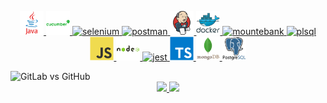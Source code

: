 
<p align="center" dir="auto"> 
  <a href="https://java.com" rel="nofollow"> <img src="https://raw.githubusercontent.com/devicons/devicon/master/icons/java/java-original-wordmark.svg" alt="java" width="38" height="38" style="max-width: 100%;"> </a> 
  <a href="https://cucumber.io/" rel="nofollow"> <img src="https://raw.githubusercontent.com/devicons/devicon/master/icons/cucumber/cucumber-plain-wordmark.svg" alt="cucumber" width="38" height="38" style="max-width: 100%;"> </a> 
  <a href="https://www.selenium.dev/" rel="nofollow"> <img src="https://camo.githubusercontent.com/6e82ebbb638a70861dd6a0d6d92cbd02263746a934515d03433e5cc69aa30810/68747470733a2f2f7777772e73656c656e69756d2e6465762f696d616765732f73656c656e69756d5f6c6f676f5f7371756172655f677265656e2e706e67" alt="selenium" width="38" height="38" data-canonical-src="https://www.selenium.dev/images/selenium_logo_square_green.png" style="max-width: 100%;"> </a>
  <a href="https://www.postman.com/" rel="nofollow"> <img src="https://camo.githubusercontent.com/6c8b800ad2dddb78ccc0018939e06bc59914d42ebb0a0b17ecd254be9b6bacb3/68747470733a2f2f69636f6e6170652e636f6d2f77702d636f6e74656e742f706e675f6c6f676f5f766563746f722f706f73746d616e2e706e67" alt="postman" width="38" height="38" data-canonical-src="https://iconape.com/wp-content/png_logo_vector/postman.png" style="max-width: 100%;"> </a>
  <a href="https://www.jenkins.io/" rel="nofollow"> <img src="https://raw.githubusercontent.com/devicons/devicon/master/icons/jenkins/jenkins-original.svg" alt="jenkins" width="38" height="38" style="max-width: 100%;"> </a>
  <a href="https://www.docker.com/" rel="nofollow"> <img src="https://raw.githubusercontent.com/devicons/devicon/master/icons/docker/docker-original-wordmark.svg" alt="docker" width="38" height="38" style="max-width: 100%;"> </a>
  <a href="http://www.mbtest.org/" rel="nofollow"> <img src="https://camo.githubusercontent.com/bcab8e8213a24b160683783b2332d423c32d8b901ed049b9cfc868a08db38685/687474703a2f2f7777772e6d62746573742e6f72672f696d616765732f6d6f756e746562616e6b2e706e67" alt="mountebank" width="38" height="38" data-canonical-src="http://www.mbtest.org/images/mountebank.png" style="max-width: 100%;"> </a>
<a href="https://www.oracle.com/database/technologies/appdev/plsql.html" rel="nofollow"> <img src="https://camo.githubusercontent.com/ac000b8cb448b627b9b21872acc2aa27afba55c30f64b3cb4ed7a28cd0a1bea1/68747470733a2f2f7777772e6f7261636c652e636f6d2f612f6f636f6d2f696d672f706c2d73716c2e737667" alt="plsql" width="38" height="38" data-canonical-src="https://www.oracle.com/a/ocom/img/pl-sql.svg" style="max-width: 100%;"> </a>
  <a href="https://developer.mozilla.org/en-US/docs/Web/JavaScript" rel="nofollow"> <img src="https://raw.githubusercontent.com/devicons/devicon/master/icons/javascript/javascript-original.svg" alt="javascript" width="38" height="38" style="max-width: 100%;"> </a>
  <a href="https://nodejs.org" rel="nofollow"> <img src="https://raw.githubusercontent.com/devicons/devicon/master/icons/nodejs/nodejs-original-wordmark.svg" alt="nodejs" width="38" height="38" style="max-width: 100%;"> </a>
  <a href="https://www.cypress.io/" rel="nofollow"> <img src="https://camo.githubusercontent.com/2cb993788e7e86e790e55d685463ec3269adbe6e90e1e9623b0442160f58ace2/68747470733a2f2f6d656469612e676c617373646f6f722e636f6d2f73716c6c2f323139343737342f637970726573732d696f2d7371756172656c6f676f2d313533323631313935373334302e706e67" alt="jest" width="38" height="38" data-canonical-src="https://media.glassdoor.com/sqll/2194774/cypress-io-squarelogo-1532611957340.png" style="max-width: 100%;"> </a>
  <a href="https://www.typescriptlang.org/" rel="nofollow"> <img src="https://raw.githubusercontent.com/devicons/devicon/master/icons/typescript/typescript-original.svg" alt="typescript" width="38" height="38" style="max-width: 100%;"> </a>
  <a href="https://www.mongodb.com/" rel="nofollow"> <img src="https://raw.githubusercontent.com/devicons/devicon/master/icons/mongodb/mongodb-original-wordmark.svg" alt="mongodb" width="38" height="38" style="max-width: 100%;"> </a> 
  <a href="https://www.postgresql.org/" rel="nofollow"> <img src="https://raw.githubusercontent.com/devicons/devicon/master/icons/postgresql/postgresql-original-wordmark.svg" alt="postgresql" width="38" height="38" style="max-width: 100%;"> </a> 
</p>
<img width="1140" height="445" src="https://cdn-web.sysbee.net/wp-content/uploads/2020/07/gitlab-vs-github-min-1.png?x70831" class="owl-lazy img-responsive" alt="GitLab vs GitHub" srcset="https://cdn-web.sysbee.net/wp-content/uploads/2020/07/gitlab-vs-github-min-1.png?x70831 1140w, https://cdn-web.sysbee.net/wp-content/uploads/2020/07/gitlab-vs-github-min-1-1024x400.png?x70831 1024w, https://cdn-web.sysbee.net/wp-content/uploads/2020/07/gitlab-vs-github-min-1-768x300.png?x70831 768w, https://cdn-web.sysbee.net/wp-content/uploads/2020/07/gitlab-vs-github-min-1-640x250.png?x70831 640w, https://cdn-web.sysbee.net/wp-content/uploads/2020/07/gitlab-vs-github-min-1-400x156.png?x70831 400w, https://cdn-web.sysbee.net/wp-content/uploads/2020/07/gitlab-vs-github-min-1-367x143.png?x70831 367w" sizes="(max-width: 1140px) 100vw, 1140px">


<div align="center">
<a href="https://github.com/Lucaslg125/Lucaslg125">
  <img height="180em" src="https://camo.githubusercontent.com/8fa00f32aee32eaf39e367b27fe1fac675c78aa42280c0ad98b095950c02fc0a/68747470733a2f2f6769746875622d726561646d652d73746174732e76657263656c2e6170702f6170692f746f702d6c616e67732f3f757365726e616d653d5269636d616c6f79266c61796f75743d636f6d70616374266c616e67735f636f756e743d37267468656d653d726561637426686964655f626f726465723d74727565" data-canonical-src="https://github-readme-stats.vercel.app/api/top-langs/?username=Lucaslg125&layout=compact&amp;langs_count=7&amp;theme=react&amp;hide_border=true" style="max-width: 100%;">
  <img height="180em" src="https://camo.githubusercontent.com/1839d0ccb31e611c456998a761e6f192456f75f1a4e7a0c3e19dd0ecee2f4877/68747470733a2f2f6769746875622d726561646d652d73746174732e76657263656c2e6170702f6170693f757365726e616d653d5269636d616c6f792673686f775f69636f6e733d74727565267468656d653d726561637426696e636c7564655f616c6c5f636f6d6d6974733d7472756526636f756e745f707269766174653d7472756526686964655f626f726465723d74727565" data-canonical-src="https://github-readme-stats.vercel.app/api?username=Lucaslg125&show_icons=true&amp;theme=react&amp;include_all_commits=true&amp;count_private=true&amp;hide_border=true" style="max-width: 100%;">
</a>
